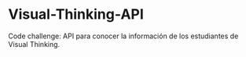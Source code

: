 # Visual-Thinking-API
Code challenge: API para conocer la información de los estudiantes de Visual Thinking.
